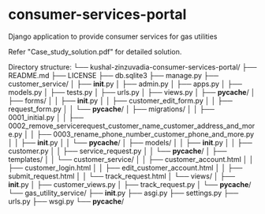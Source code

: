 # consumer-services-portal
Django application to provide consumer services for gas utilities

Refer "Case_study_solution.pdf" for detailed solution. 

Directory structure:
└── kushal-zinzuvadia-consumer-services-portal/
    ├── README.md
    ├── LICENSE
    ├── db.sqlite3
    ├── manage.py
    ├── customer_service/
    │   ├── __init__.py
    │   ├── admin.py
    │   ├── apps.py
    │   ├── models.py
    │   ├── tests.py
    │   ├── urls.py
    │   ├── views.py
    │   ├── __pycache__/
    │   ├── forms/
    │   │   ├── __init__.py
    │   │   ├── customer_edit_form.py
    │   │   ├── request_form.py
    │   │   └── __pycache__/
    │   ├── migrations/
    │   │   ├── 0001_initial.py
    │   │   ├── 0002_remove_servicerequest_customer_name_customer_address_and_more.py
    │   │   ├── 0003_rename_phone_number_customer_phone_and_more.py
    │   │   ├── __init__.py
    │   │   └── __pycache__/
    │   ├── models/
    │   │   ├── __init__.py
    │   │   ├── customer.py
    │   │   ├── service_request.py
    │   │   └── __pycache__/
    │   ├── templates/
    │   │   └── customer_service/
    │   │       ├── customer_account.html
    │   │       ├── customer_login.html
    │   │       ├── edit_customer_account.html
    │   │       ├── submit_request.html
    │   │       └── track_request.html
    │   └── views/
    │       ├── __init__.py
    │       ├── customer_views.py
    │       ├── track_request.py
    │       └── __pycache__/
    └── gas_utility_service/
        ├── __init__.py
        ├── asgi.py
        ├── settings.py
        ├── urls.py
        ├── wsgi.py
        └── __pycache__/
